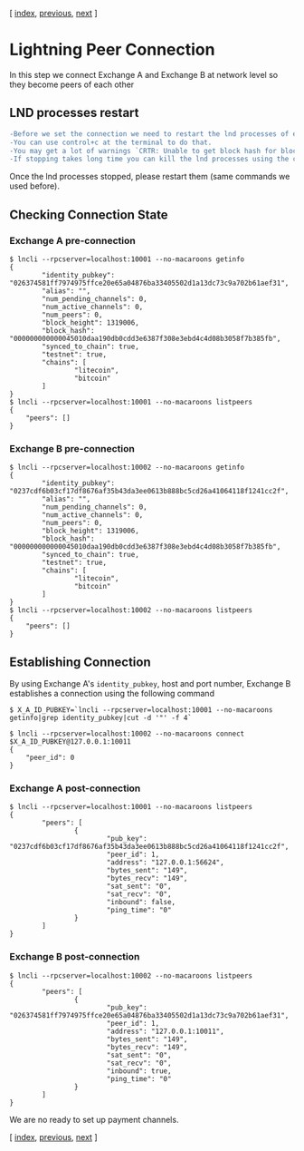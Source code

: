 [ [index](/README.md), [previous](/LIGHTNING-01-peers.md), [next](/LIGHTNING-03-channels.md) ]

# Lightning Peer Connection
In this step we connect Exchange A and Exchange B at network level so they become peers of each other   

## LND processes restart
```diff
-Before we set the connection we need to restart the lnd processes of exchange A and B. 
-You can use control+c at the terminal to do that. 
-You may get a lot of warnings `CRTR: Unable to get block hash for block at height`. These can be ignored. 
-If stopping takes long time you can kill the lnd processes using the command `killall lnd` at the cli terminal.
```

Once the lnd processes stopped, please restart them (same commands we used before).

## Checking Connection State

### Exchange A pre-connection
```shell
$ lncli --rpcserver=localhost:10001 --no-macaroons getinfo
{
        "identity_pubkey": "026374581ff7974975ffce20e65a04876ba33405502d1a13dc73c9a702b61aef31",
        "alias": "",
        "num_pending_channels": 0,
        "num_active_channels": 0,
        "num_peers": 0,
        "block_height": 1319006,
        "block_hash": "000000000000045010daa190db0cdd3e6387f308e3ebd4c4d08b3058f7b385fb",
        "synced_to_chain": true,
        "testnet": true,
        "chains": [
                "litecoin",
                "bitcoin"
        ]
}
$ lncli --rpcserver=localhost:10001 --no-macaroons listpeers
{
    "peers": []
}
```

### Exchange B pre-connection
```shell
$ lncli --rpcserver=localhost:10002 --no-macaroons getinfo
{
        "identity_pubkey": "0237cdf6b03cf17df8676af35b43da3ee0613b888bc5cd26a41064118f1241cc2f",
        "alias": "",
        "num_pending_channels": 0,
        "num_active_channels": 0,
        "num_peers": 0,
        "block_height": 1319006,
        "block_hash": "000000000000045010daa190db0cdd3e6387f308e3ebd4c4d08b3058f7b385fb",
        "synced_to_chain": true,
        "testnet": true,
        "chains": [
                "litecoin",
                "bitcoin"
        ]
}
$ lncli --rpcserver=localhost:10002 --no-macaroons listpeers
{
    "peers": []
}
```


## Establishing Connection
By using Exchange A's `identity_pubkey`, host and port number, Exchange B establishes a connection using the following command
```shell
$ X_A_ID_PUBKEY=`lncli --rpcserver=localhost:10001 --no-macaroons getinfo|grep identity_pubkey|cut -d '"' -f 4`

$ lncli --rpcserver=localhost:10002 --no-macaroons connect $X_A_ID_PUBKEY@127.0.0.1:10011
{
    "peer_id": 0
}
```

### Exchange A post-connection
```shell
$ lncli --rpcserver=localhost:10001 --no-macaroons listpeers
{
        "peers": [
                {
                        "pub_key": "0237cdf6b03cf17df8676af35b43da3ee0613b888bc5cd26a41064118f1241cc2f",
                        "peer_id": 1,
                        "address": "127.0.0.1:56624",
                        "bytes_sent": "149",
                        "bytes_recv": "149",
                        "sat_sent": "0",
                        "sat_recv": "0",
                        "inbound": false,
                        "ping_time": "0"
                }
        ]
}
```

### Exchange B post-connection
```shell
$ lncli --rpcserver=localhost:10002 --no-macaroons listpeers
{
        "peers": [
                {
                        "pub_key": "026374581ff7974975ffce20e65a04876ba33405502d1a13dc73c9a702b61aef31",
                        "peer_id": 1,
                        "address": "127.0.0.1:10011",
                        "bytes_sent": "149",
                        "bytes_recv": "149",
                        "sat_sent": "0",
                        "sat_recv": "0",
                        "inbound": true,
                        "ping_time": "0"
                }
        ]
}
```

We are no ready to set up payment channels. 

[ [index](/README.md), [previous](/LIGHTNING-01-peers.md), [next](/LIGHTNING-03-channels.md) ]
